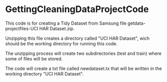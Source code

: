 GettingCleaningDataProjectCode
==============================
This code is for creating a Tidy Dataset from Samsung file getdata-projectfiles-UCI HAR Dataset.zip.

Unzipping this file creates a directory called "UCI HAR Dataset", wich should be the working directory for running this code.

The unzipping process will create two subdirectories (test and train) where some of files will be stored.

The code will create a txt file called newdataset.tx that will be written in the working directory "UCI HAR Dataset".
